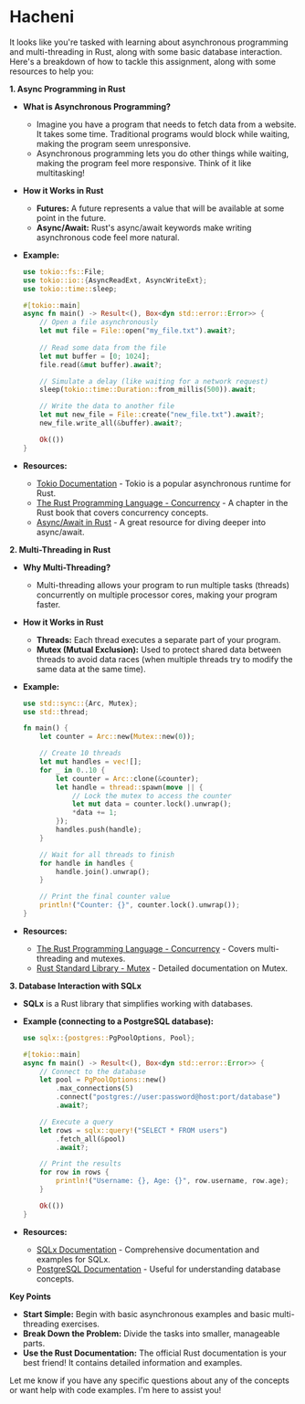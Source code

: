 # Hacheni

It looks like you're tasked with learning about asynchronous programming and multi-threading in Rust, along with some basic database interaction. Here's a breakdown of how to tackle this assignment, along with some resources to help you:

**1. Async Programming in Rust**

* **What is Asynchronous Programming?**
    * Imagine you have a program that needs to fetch data from a website. It takes some time.  Traditional programs would block while waiting, making the program seem unresponsive.
    * Asynchronous programming lets you do other things while waiting, making the program feel more responsive. Think of it like multitasking!

* **How it Works in Rust**
    * **Futures:** A future represents a value that will be available at some point in the future. 
    * **Async/Await:** Rust's async/await keywords make writing asynchronous code feel more natural.

* **Example:**
    ```rust
    use tokio::fs::File;
    use tokio::io::{AsyncReadExt, AsyncWriteExt};
    use tokio::time::sleep;

    #[tokio::main]
    async fn main() -> Result<(), Box<dyn std::error::Error>> {
        // Open a file asynchronously
        let mut file = File::open("my_file.txt").await?;
        
        // Read some data from the file 
        let mut buffer = [0; 1024];
        file.read(&mut buffer).await?;

        // Simulate a delay (like waiting for a network request)
        sleep(tokio::time::Duration::from_millis(500)).await;

        // Write the data to another file
        let mut new_file = File::create("new_file.txt").await?;
        new_file.write_all(&buffer).await?;

        Ok(())
    }
    ```

* **Resources:**
    * [Tokio Documentation](https://docs.rs/tokio/) - Tokio is a popular asynchronous runtime for Rust.
    * [The Rust Programming Language - Concurrency](https://doc.rust-lang.org/book/ch16-00-concurrency.html) - A chapter in the Rust book that covers concurrency concepts.
    * [Async/Await in Rust](https://rust-lang.github.io/async-book/) - A great resource for diving deeper into async/await.

**2. Multi-Threading in Rust**

* **Why Multi-Threading?**
    * Multi-threading allows your program to run multiple tasks (threads) concurrently on multiple processor cores, making your program faster.

* **How it Works in Rust**
    * **Threads:** Each thread executes a separate part of your program.
    * **Mutex (Mutual Exclusion):** Used to protect shared data between threads to avoid data races (when multiple threads try to modify the same data at the same time).

* **Example:**
    ```rust
    use std::sync::{Arc, Mutex};
    use std::thread;

    fn main() {
        let counter = Arc::new(Mutex::new(0));

        // Create 10 threads
        let mut handles = vec![];
        for _ in 0..10 {
            let counter = Arc::clone(&counter);
            let handle = thread::spawn(move || {
                // Lock the mutex to access the counter
                let mut data = counter.lock().unwrap();
                *data += 1;
            });
            handles.push(handle);
        }

        // Wait for all threads to finish
        for handle in handles {
            handle.join().unwrap();
        }

        // Print the final counter value
        println!("Counter: {}", counter.lock().unwrap());
    }
    ```

* **Resources:**
    * [The Rust Programming Language - Concurrency](https://doc.rust-lang.org/book/ch16-00-concurrency.html) - Covers multi-threading and mutexes.
    * [Rust Standard Library - Mutex](https://doc.rust-lang.org/std/sync/struct.Mutex.html) - Detailed documentation on Mutex.

**3. Database Interaction with SQLx**

* **SQLx** is a Rust library that simplifies working with databases. 
* **Example (connecting to a PostgreSQL database):**
    ```rust
    use sqlx::{postgres::PgPoolOptions, Pool};

    #[tokio::main]
    async fn main() -> Result<(), Box<dyn std::error::Error>> {
        // Connect to the database
        let pool = PgPoolOptions::new()
            .max_connections(5)
            .connect("postgres://user:password@host:port/database")
            .await?;

        // Execute a query
        let rows = sqlx::query!("SELECT * FROM users")
            .fetch_all(&pool)
            .await?;

        // Print the results
        for row in rows {
            println!("Username: {}, Age: {}", row.username, row.age);
        }

        Ok(())
    }
    ```

* **Resources:**
    * [SQLx Documentation](https://docs.rs/sqlx/) - Comprehensive documentation and examples for SQLx.
    * [PostgreSQL Documentation](https://www.postgresql.org/docs/) - Useful for understanding database concepts.

**Key Points**

* **Start Simple:** Begin with basic asynchronous examples and basic multi-threading exercises.
* **Break Down the Problem:**  Divide the tasks into smaller, manageable parts.
* **Use the Rust Documentation:** The official Rust documentation is your best friend! It contains detailed information and examples.

Let me know if you have any specific questions about any of the concepts or want help with code examples. I'm here to assist you! 
